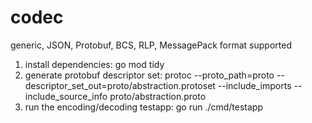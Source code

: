 # codec
generic, JSON, Protobuf, BCS, RLP, MessagePack format supported

1. install dependencies: go mod tidy
2. generate protobuf descriptor set: protoc --proto_path=proto --descriptor_set_out=proto/abstraction.protoset --include_imports --include_source_info proto/abstraction.proto
3. run the encoding/decoding testapp: go run ./cmd/testapp
